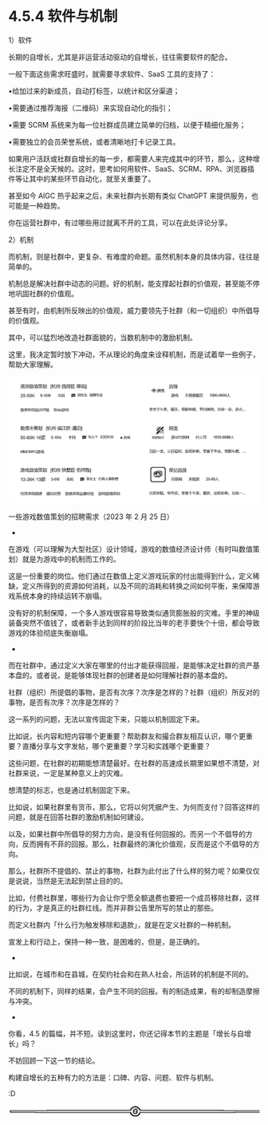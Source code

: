 # 4.5.4 软件与机制

1）软件

长期的自增长，尤其是非运营活动驱动的自增长，往往需要软件的配合。

一般下面这些需求旺盛时，就需要寻求软件、SaaS 工具的支持了：

•给加过来的新成员，自动打标签，以统计和区分渠道；

•需要通过推荐海报（二维码）来实现自动化的指引；

•需要 SCRM 系统来为每一位社群成员建立简单的归档，以便于精细化服务；

•需要独立的会员荣誉系统，或者清晰地打卡记录工具。

如果用户活跃或社群自增长的每一步，都需要人来完成其中的环节，那么，这种增长注定不是全天候的。这时，思考如何用软件、SaaS、SCRM、RPA、浏览器插件等让其中的某些环节自动化，就至关重要了。

甚至如今 AIGC 热乎起来之后，未来社群内长期有类似 ChatGPT 来提供服务，也可能是一种趋势。

你在运营社群中，有过哪些用过就离不开的工具，可以在此处评论分享。

2）机制

而机制，则是社群中，更复杂、有难度的命题。虽然机制本身的具体内容，往往是简单的。

机制总是解决社群中动态的问题。好的机制，能支撑起社群的价值观，甚至能不停地巩固社群的价值观。

甚至有时，由机制所反映出的价值观，威力要领先于社群（和一切组织）中所倡导的价值观。

其中，可以猛烈地改造社群面貌的，当数机制中的激励机制。

这里，我决定暂时放下冲动，不从理论的角度来诠释机制，而是试着举一些例子，帮助大家理解。

![](img/f85f0b4578c7c65404b50f6be1fb289e.png)

一些游戏数值策划的招聘需求（2023 年 2 月 25 日）

*

在游戏（可以理解为大型社区）设计领域，游戏的数值经济设计师（有时叫数值策划）就是为游戏中的机制而工作的。

这是一份重要的岗位。他们通过在数值上定义游戏玩家的付出能得到什么，定义稀缺，定义所得到的资源如何消耗，以及不同的消耗和转换之间如何平衡，来保障游戏系统本身的持续运转不崩塌。

没有好的机制保障，一个多人游戏很容易导致类似通货膨胀般的灾难。手里的神级装备突然不值钱了，或者新手达到同样的阶段比当年的老手要快个十倍，都会导致游戏的体验彻底失衡崩塌。

*

而在社群中，通过定义大家在哪里的付出才能获得回报，是能够决定社群的资产基本盘的。或者说，是能够体现社群的创建者是如何理解社群的基本盘的。

社群（组织）所提倡的事物，是否有次序？次序是怎样的？社群（组织）所反对的事物，是否有次序？次序是怎样的？

这一系列的问题，无法以宣传固定下来，只能以机制固定下来。

比如说，长内容和短内容哪个更重要？帮助群友和撮合群友相互认识，哪个更重要？直播分享与文字发帖，哪个更重要？学习和实践哪个更重要？

这些问题，在社群的初期能想清楚最好。在社群的高速成长期里如果想不清楚，对社群来说，一定是某种意义上的灾难。

想清楚的标志，也是通过机制固定下来。

比如说，如果社群里有货币，那么，它将以何凭据产生、为何而支付？回答这样的问题，就是在回答社群的激励机制如何建设。

以及，如果社群中所倡导的努力方向，是没有任何回报的。而另一个不倡导的方向，反而拥有不菲的回报。那么，社群最终的演化价值观，反而是这个不倡导的方向。

那么，社群所不提倡的、禁止的事物，社群为此付出了什么样的努力呢？如果仅仅是说说，当然是无法起到禁止目的的。

比如，付费社群里，哪些行为会让你宁愿全额退费也要把一个成员移除社群，这样的行为，才是真正的社群红线。而并非群公告里所写的禁止的那些。

而定义社群内「什么行为触发移除和退款」，就是在定义社群的一种机制。

宣发上和行动上，保持一种一致，是困难的，但是，是正确的。

*

比如说，在城市和在县城，在契约社会和在熟人社会，所运转的机制是不同的。

不同的机制下，同样的结果，会产生不同的回报。有的制造成果，有的却制造摩擦与冲突。

*

你看，4.5 的篇幅，并不短。读到这里时，你还记得本节的主题是「增长与自增长」吗？

不妨回顾一下这一节的结论。

构建自增长的五种有力的方法是：口碑、内容、问题、软件与机制。

:D

![](img/08b409e548d8d310a42e1b70226b77ec.png)
